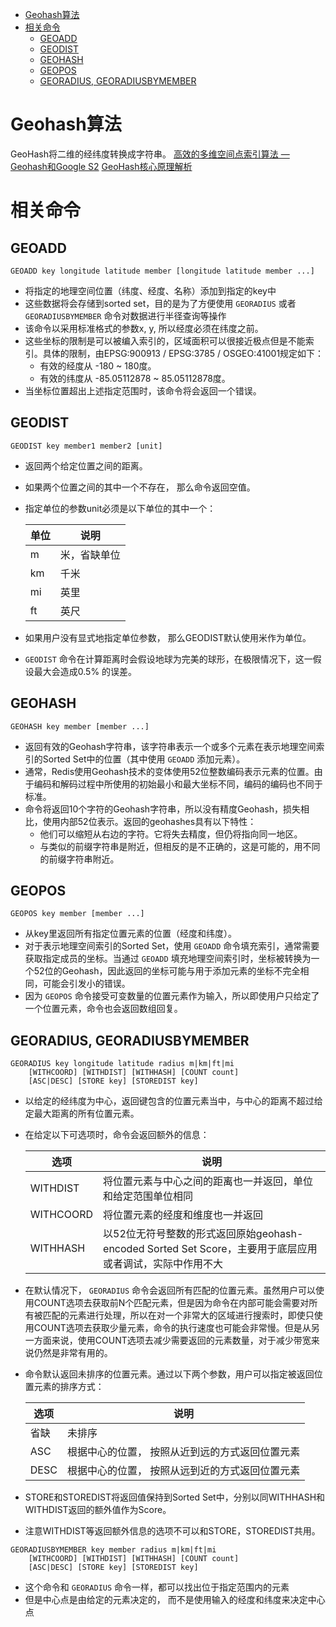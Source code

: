 - [Geohash算法](#geohash-算法)
- [相关命令](#相关命令)
  - [GEOADD](#geoadd)
  - [GEODIST](#geodist)
  - [GEOHASH](#geohash)
  - [GEOPOS](#geopos)
  - [GEORADIUS, GEORADIUSBYMEMBER](#georadius-georadiusbymember)

# Geohash算法

GeoHash将二维的经纬度转换成字符串。
[高效的多维空间点索引算法 —Geohash和Google S2](https://halfrost.com/go_spatial_search/)
[GeoHash核心原理解析](https://www.cnblogs.com/LBSer/p/3310455.html)

# 相关命令

## GEOADD

```
GEOADD key longitude latitude member [longitude latitude member ...]
```
- 将指定的地理空间位置（纬度、经度、名称）添加到指定的key中
- 这些数据将会存储到sorted set，目的是为了方便使用 `GEORADIUS` 或者 `GEORADIUSBYMEMBER` 命令对数据进行半径查询等操作
- 该命令以采用标准格式的参数x, y, 所以经度必须在纬度之前。
- 这些坐标的限制是可以被编入索引的，区域面积可以很接近极点但是不能索引。具体的限制，由EPSG:900913 / EPSG:3785 / OSGEO:41001规定如下：
    - 有效的经度从 -180 ~ 180度。
    - 有效的纬度从 -85.05112878 ~ 85.05112878度。
- 当坐标位置超出上述指定范围时，该命令将会返回一个错误。

## GEODIST

```
GEODIST key member1 member2 [unit]
```
- 返回两个给定位置之间的距离。
- 如果两个位置之间的其中一个不存在， 那么命令返回空值。
- 指定单位的参数unit必须是以下单位的其中一个：

    | 单位 | 说明         |
    | ---- | ------------ |
    | m    | 米，省缺单位 |
    | km   | 千米         |
    | mi   | 英里         |
    | ft   | 英尺         |
- 如果用户没有显式地指定单位参数， 那么GEODIST默认使用米作为单位。
- `GEODIST` 命令在计算距离时会假设地球为完美的球形，在极限情况下，这一假设最大会造成0.5% 的误差。

## GEOHASH

```
GEOHASH key member [member ...]
```
- 返回有效的Geohash字符串，该字符串表示一个或多个元素在表示地理空间索引的Sorted Set中的位置（其中使用 `GEOADD` 添加元素）。
- 通常，Redis使用Geohash技术的变体使用52位整数编码表示元素的位置。由于编码和解码过程中所使用的初始最小和最大坐标不同，编码的编码也不同于标准。
- 命令将返回10个字符的Geohash字符串，所以没有精度Geohash，损失相比，使用内部52位表示。返回的geohashes具有以下特性：
    - 他们可以缩短从右边的字符。它将失去精度，但仍将指向同一地区。
    - 与类似的前缀字符串是附近，但相反的是不正确的，这是可能的，用不同的前缀字符串附近。

## GEOPOS

```
GEOPOS key member [member ...]
```
- 从key里返回所有指定位置元素的位置（经度和纬度）。
- 对于表示地理空间索引的Sorted Set，使用 `GEOADD` 命令填充索引，通常需要获取指定成员的坐标。当通过 `GEOADD` 填充地理空间索引时，坐标被转换为一个52位的Geohash，因此返回的坐标可能与用于添加元素的坐标不完全相同，可能会引发小的错误。
- 因为 `GEOPOS` 命令接受可变数量的位置元素作为输入，所以即使用户只给定了一个位置元素，命令也会返回数组回复。

## GEORADIUS, GEORADIUSBYMEMBER

```
GEORADIUS key longitude latitude radius m|km|ft|mi
    [WITHCOORD] [WITHDIST] [WITHHASH] [COUNT count]
    [ASC|DESC] [STORE key] [STOREDIST key]
```
- 以给定的经纬度为中心，返回键包含的位置元素当中，与中心的距离不超过给定最大距离的所有位置元素。
- 在给定以下可选项时，命令会返回额外的信息：

    | 选项      | 说明                                                                                                        |
    | --------- | ----------------------------------------------------------------------------------------------------------- |
    | WITHDIST  | 将位置元素与中心之间的距离也一并返回，单位和给定范围单位相同                                                |
    | WITHCOORD | 将位置元素的经度和维度也一并返回                                                                            |
    | WITHHASH  | 以52位无符号整数的形式返回原始geohash-encoded Sorted Set Score，主要用于底层应用或者调试，实际中作用不大 |
- 在默认情况下， `GEORADIUS` 命令会返回所有匹配的位置元素。虽然用户可以使用COUNT选项去获取前N个匹配元素，但是因为命令在内部可能会需要对所有被匹配的元素进行处理，所以在对一个非常大的区域进行搜索时，即使只使用COUNT选项去获取少量元素，命令的执行速度也可能会非常慢。但是从另一方面来说，使用COUNT选项去减少需要返回的元素数量，对于减少带宽来说仍然是非常有用的。
- 命令默认返回未排序的位置元素。通过以下两个参数，用户可以指定被返回位置元素的排序方式：

    | 选项 | 说明                                            |
    | ---- | ----------------------------------------------- |
    | 省缺 | 未排序                                          |
    | ASC  | 根据中心的位置， 按照从近到远的方式返回位置元素 |
    | DESC | 根据中心的位置， 按照从远到近的方式返回位置元素 |
- STORE和STOREDIST将返回值保持到Sorted Set中，分别以同WITHHASH和WITHDIST返回的额外值作为Score。
- 注意WITHDIST等返回额外信息的选项不可以和STORE，STOREDIST共用。

```
GEORADIUSBYMEMBER key member radius m|km|ft|mi
    [WITHCOORD] [WITHDIST] [WITHHASH] [COUNT count]
    [ASC|DESC] [STORE key] [STOREDIST key]
```
- 这个命令和 `GEORADIUS` 命令一样，都可以找出位于指定范围内的元素
- 但是中心点是由给定的元素决定的， 而不是使用输入的经度和纬度来决定中心点